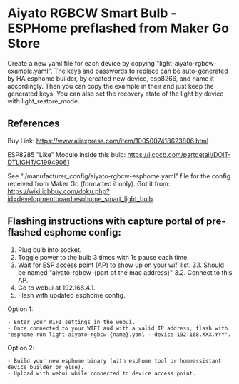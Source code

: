 # Aiyato RGBCW Smart Bulb - ESPHome preflashed from Maker Go Store
Create a new yaml file for each device by copying "light-aiyato-rgbcw-example.yaml".
The keys and passwords to replace can be auto-generated by HA esphome builder, by created new device, esp8266, and name it accordingly.
Then you can copy the example in their and just keep the generated keys.
You can also set the recovery state of the light by device with light_restore_mode.

## References
Buy Link: https://www.aliexpress.com/item/1005007418623806.html

ESP8285 "Like" Module inside this bulb: https://jlcpcb.com/partdetail/DOIT-DTLIGHT/C19949061

See "./manufacturer_config/aiyato-rgbcw-esphome.yaml" file for the config received from Maker Go (formatted it only).
Got it from: https://wiki.icbbuy.com/doku.php?id=developmentboard:esphome_smart_light_bulb.

## Flashing instructions with capture portal of pre-flashed esphome config:
1. Plug bulb into socket.
2. Toggle power to the bulb 3 times with 1s pause each time.
3. Wait for ESP access point (AP) to show up on your wifi list.
3.1. Should be named "aiyato-rgbcw-{part of the mac address}"
3.2. Connect to this AP.
4. Go to webui at 192.168.4.1.
5. Flash with updated esphome config.

Option 1:

    - Enter your WIFI settings in the webui.
    - Once connected to your WIFI and with a valid IP address, flash with "esphome run light-aiyato-rgbcw-{name}.yaml --device 192.168.XXX.YYY".

Option 2:

    - Build your new esphome binary (with esphome tool or homeassistant device builder or else).
    - Upload with webui while connected to device access point.

